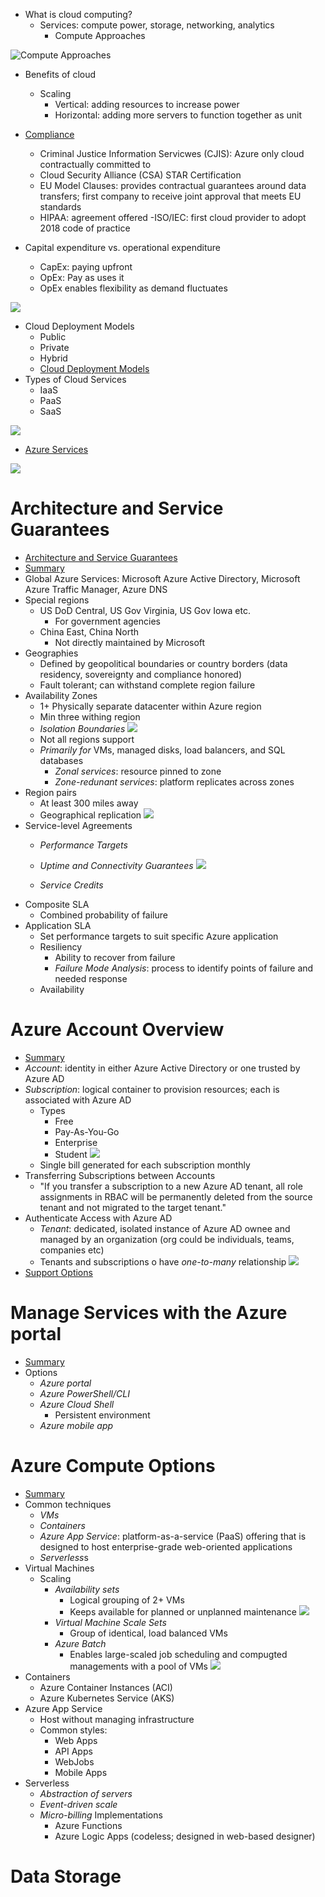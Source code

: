 - What is cloud computing?
    - Services: compute power, storage, networking, analytics
        - Compute Approaches

![Compute Approaches](./azure-images/compute-approaches.png)

- Benefits of cloud
    - Scaling
        - Vertical: adding resources to increase power
        - Horizontal: adding more servers to function together as unit

- [Compliance](https://docs.microsoft.com/en-us/learn/modules/principles-cloud-computing/3a-compliance)
    - Criminal Justice Information Servicwes (CJIS): Azure only cloud contractually committed to
    - Cloud Security Alliance (CSA) STAR Certification
    - EU Model Clauses: provides contractual guarantees around data transfers; first company to receive joint approval that meets EU standards
    - HIPAA: agreement offered
    -ISO/IEC: first cloud provider to adopt 2018 code of practice

- Capital expenditure vs. operational expenditure
    - CapEx: paying upfront
    - OpEx: Pay as uses it
    - OpEx enables flexibility as demand fluctuates

![](./azure-images/cap-ex.png)

- Cloud Deployment Models
    - Public
    - Private
    - Hybrid
    - [Cloud Deployment Models](https://docs.microsoft.com/en-us/learn/modules/principles-cloud-computing/4-cloud-deployment-models)
- Types of Cloud Services
    - IaaS
    - PaaS
    - SaaS

![](./azure-images/service-types.png)

- [Azure Services](https://docs.microsoft.com/en-us/learn/modules/welcome-to-azure/3-tour-of-azure-services)

![](./azure-images/services-overview.png)

# Architecture and Service Guarantees
- [Architecture and Service Guarantees](https://docs.microsoft.com/en-us/learn/modules/explore-azure-infrastructure/index)
- [Summary](https://docs.microsoft.com/en-us/learn/modules/explore-azure-infrastructure/9-summary)
- Global Azure Services: Microsoft Azure Active Directory, Microsoft Azure Traffic Manager, Azure DNS
- Special regions
    - US DoD Central, US Gov Virginia, US Gov Iowa etc. 
        - For government agencies
    - China East, China North
        - Not directly maintained by Microsoft
- Geographies
    - Defined by geopolitical boundaries or country borders (data residency, sovereignty and compliance honored)
    - Fault tolerant; can withstand complete region failure
- Availability Zones
    - 1+ Physically separate datacenter within Azure region
    - Min three withing region
    - _Isolation Boundaries_
    ![](./azure-images/availability-zones.png)
    - Not all regions support
    - *Primarily for* VMs, managed disks, load balancers, and SQL databases
        - *Zonal services*: resource pinned to zone
        - *Zone-redunant services*: platform replicates across zones
- Region pairs
    - At least 300 miles away
    - Geographical replication
![](./azure-images/region-pairs.png)
- Service-level Agreements
    - *Performance Targets*
    - *Uptime and Connectivity Guarantees*
    ![](./azure-images/connectivity.png)

    - *Service Credits*
- Composite SLA
    - Combined probability of failure
- Application SLA
    - Set performance targets to suit specific Azure application
    - Resiliency
        - Ability to recover from failure
        - *Failure Mode Analysis*: process to identify points of failure and needed response
    - Availability


# Azure Account Overview
- [Summary](https://docs.microsoft.com/en-us/learn/modules/create-an-azure-account/7-summary)
- *Account*: identity in either Azure Active Directory or one trusted by Azure AD
- *Subscription*: logical container to provision resources; each is associated with Azure AD
    - Types
        - Free
        - Pay-As-You-Go
        - Enterprise
        - Student
    ![](./azure-images/subscriptions.png)
    - Single bill generated for each subscription monthly
- Transferring Subscriptions between Accounts
    - "If you transfer a subscription to a new Azure AD tenant, all role assignments in RBAC will be permanently deleted from the source tenant and not migrated to the target tenant."
- Authenticate Access with Azure AD
    - *Tenant*: dedicated, isolated instance of Azure AD ownee and managed by an organization (org could be individuals, teams, companies etc)
     - Tenants and subscriptions o have *one-to-many* relationship
     ![](./azure-images/tenant-subscription-relationshiop.png)
- [Support Options](https://docs.microsoft.com/en-us/learn/modules/create-an-azure-account/6-support-options)


# Manage Services with the Azure portal
- [Summary](https://docs.microsoft.com/en-us/learn/modules/tour-azure-portal/9-summary)
- Options
    - *Azure portal*
    - *Azure PowerShell/CLI*
    - *Azure Cloud Shell*
        - Persistent environment
    - *Azure mobile app*

# Azure Compute Options
- [Summary](https://docs.microsoft.com/en-us/learn/modules/intro-to-azure-compute/7-summary)
- Common techniques
    - *VMs*
    - *Containers*
    - *Azure App Service*: platform-as-a-service (PaaS) offering that is designed to host enterprise-grade web-oriented applications
    - *Serverless*s
- Virtual Machines
    - Scaling
        - *Availability sets*
            - Logical grouping of 2+ VMs
            - Keeps available for planned or unplanned maintenance 
            ![](./azure-images/availability-sets.png)
        - *Virtual Machine Scale Sets*
            - Group of identical, load balanced VMs
        - *Azure Batch*
            - Enables large-scaled job scheduling and compugted managements with a pool of VMs
            ![](./azure-images/azure-batch.png)
- Containers
    - Azure Container Instances (ACI)
    - Azure Kubernetes Service (AKS)
- Azure App Service
    - Host without managing infrastructure
    - Common styles:
        - Web Apps
        - API Apps
        - WebJobs
        - Mobile Apps
- Serverless
    - *Abstraction of servers*
    - *Event-driven scale*
    - *Micro-billing*
    Implementations
        - Azure Functions
        - Azure Logic Apps (codeless; designed in web-based designer)

# Data Storage
